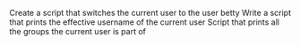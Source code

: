 Create a script that switches the current user to the user betty
Write a script that prints the effective username of the current user
Script that prints all the groups the current user is part of
